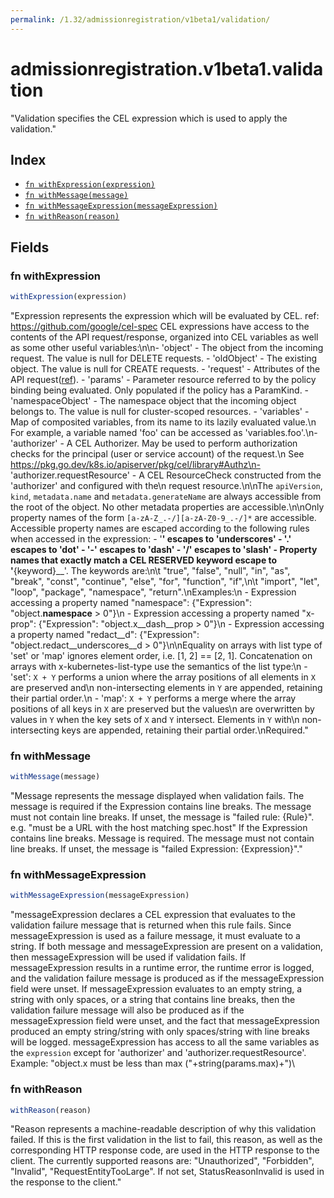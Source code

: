 ```yaml
---
permalink: /1.32/admissionregistration/v1beta1/validation/
---
```


# admissionregistration.v1beta1.validation

"Validation specifies the CEL expression which is used to apply the validation."

## Index

* [`fn withExpression(expression)`](#fn-withexpression)
* [`fn withMessage(message)`](#fn-withmessage)
* [`fn withMessageExpression(messageExpression)`](#fn-withmessageexpression)
* [`fn withReason(reason)`](#fn-withreason)

## Fields

### fn withExpression

```ts
withExpression(expression)
```

"Expression represents the expression which will be evaluated by CEL. ref: https://github.com/google/cel-spec CEL expressions have access to the contents of the API request/response, organized into CEL variables as well as some other useful variables:\n\n- 'object' - The object from the incoming request. The value is null for DELETE requests. - 'oldObject' - The existing object. The value is null for CREATE requests. - 'request' - Attributes of the API request([ref](/pkg/apis/admission/types.go#AdmissionRequest)). - 'params' - Parameter resource referred to by the policy binding being evaluated. Only populated if the policy has a ParamKind. - 'namespaceObject' - The namespace object that the incoming object belongs to. The value is null for cluster-scoped resources. - 'variables' - Map of composited variables, from its name to its lazily evaluated value.\n  For example, a variable named 'foo' can be accessed as 'variables.foo'.\n- 'authorizer' - A CEL Authorizer. May be used to perform authorization checks for the principal (user or service account) of the request.\n  See https://pkg.go.dev/k8s.io/apiserver/pkg/cel/library#Authz\n- 'authorizer.requestResource' - A CEL ResourceCheck constructed from the 'authorizer' and configured with the\n  request resource.\n\nThe `apiVersion`, `kind`, `metadata.name` and `metadata.generateName` are always accessible from the root of the object. No other metadata properties are accessible.\n\nOnly property names of the form `[a-zA-Z_.-/][a-zA-Z0-9_.-/]*` are accessible. Accessible property names are escaped according to the following rules when accessed in the expression: - '__' escapes to '__underscores__' - '.' escapes to '__dot__' - '-' escapes to '__dash__' - '/' escapes to '__slash__' - Property names that exactly match a CEL RESERVED keyword escape to '__{keyword}__'. The keywords are:\n\t  \"true\", \"false\", \"null\", \"in\", \"as\", \"break\", \"const\", \"continue\", \"else\", \"for\", \"function\", \"if\",\n\t  \"import\", \"let\", \"loop\", \"package\", \"namespace\", \"return\".\nExamples:\n  - Expression accessing a property named \"namespace\": {\"Expression\": \"object.__namespace__ > 0\"}\n  - Expression accessing a property named \"x-prop\": {\"Expression\": \"object.x__dash__prop > 0\"}\n  - Expression accessing a property named \"redact__d\": {\"Expression\": \"object.redact__underscores__d > 0\"}\n\nEquality on arrays with list type of 'set' or 'map' ignores element order, i.e. [1, 2] == [2, 1]. Concatenation on arrays with x-kubernetes-list-type use the semantics of the list type:\n  - 'set': `X + Y` performs a union where the array positions of all elements in `X` are preserved and\n    non-intersecting elements in `Y` are appended, retaining their partial order.\n  - 'map': `X + Y` performs a merge where the array positions of all keys in `X` are preserved but the values\n    are overwritten by values in `Y` when the key sets of `X` and `Y` intersect. Elements in `Y` with\n    non-intersecting keys are appended, retaining their partial order.\nRequired."

### fn withMessage

```ts
withMessage(message)
```

"Message represents the message displayed when validation fails. The message is required if the Expression contains line breaks. The message must not contain line breaks. If unset, the message is \"failed rule: {Rule}\". e.g. \"must be a URL with the host matching spec.host\" If the Expression contains line breaks. Message is required. The message must not contain line breaks. If unset, the message is \"failed Expression: {Expression}\"."

### fn withMessageExpression

```ts
withMessageExpression(messageExpression)
```

"messageExpression declares a CEL expression that evaluates to the validation failure message that is returned when this rule fails. Since messageExpression is used as a failure message, it must evaluate to a string. If both message and messageExpression are present on a validation, then messageExpression will be used if validation fails. If messageExpression results in a runtime error, the runtime error is logged, and the validation failure message is produced as if the messageExpression field were unset. If messageExpression evaluates to an empty string, a string with only spaces, or a string that contains line breaks, then the validation failure message will also be produced as if the messageExpression field were unset, and the fact that messageExpression produced an empty string/string with only spaces/string with line breaks will be logged. messageExpression has access to all the same variables as the `expression` except for 'authorizer' and 'authorizer.requestResource'. Example: \"object.x must be less than max (\"+string(params.max)+\")\

### fn withReason

```ts
withReason(reason)
```

"Reason represents a machine-readable description of why this validation failed. If this is the first validation in the list to fail, this reason, as well as the corresponding HTTP response code, are used in the HTTP response to the client. The currently supported reasons are: \"Unauthorized\", \"Forbidden\", \"Invalid\", \"RequestEntityTooLarge\". If not set, StatusReasonInvalid is used in the response to the client."